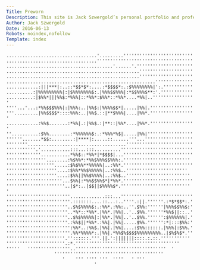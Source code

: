 ```yaml
---
Title: Preworn
Description: This site is Jack Szwergold’s personal portfolio and professional calling card.
Author: Jack Szwergold
Date: 2016-06-13
Robots: noindex,nofollow
Template: index
---
```

	
	..................................'.........''''''''''''''''''''''''''''''''''''
	..................................''''''''''''''''''''''''''''''''''''''''''''''
	........................................'......'.'''''''''''''''''''''''''''''''
	..................................................''''''''''''''''''''''''''''''
	..................................................''''''''''''''''''''''''''''''
	........................................................''''''''''''''''''''''''
	............:|||***|:..::*$$*$*:....:*$$$$*:.:$%%%%%%%%|':.''''''''''''''''''''
	..........:|%%%%%%%%%|:|$%%%%%%%$:.|%%%$$%%%|:*$$%%%$**:'.'''''''''''''''''''''
	..........:|$%%*|||%%$:*%%%|::*%%*:$%%*::*%%*....*%%|..''''''''''''''''''''' '  
	''''...'...:*%%$$$%%%|:|%%%:..|%%$:|%%%%$$*|.....|%%|.''''''''''''''''''''      
	'''.........|%%$$$$*::::%%%:..|%%$.::|**$%%%|....|%%*.'''''''''''''''''''''  '  
	............:%%$.......:*%%|.:|%%$.:|**::|%%*....|%%*.''''''''''''''''''''' '   
	''..........:$%%........:*%%%%%%$:.:*%%%*%$|.....|%%|'''''''''''''''''''        
	''''''.......*$$:........:|****|:.....::......'''...'''''''''''''''''''         
	''''''''.....................................''''''''''''''''''''''''''''       
	'''''''''''.'...........:::...:::..........'''''''''''''''''''''''''''          
	'''''''''''''...........*%%$::*%%*|*$$$$|...''''''''''''''''''''''''''          
	'''''''''''''''........:%$%%*:*%%$%%%$$%%%:.'''''''''''''''''''''''''           
	''''''''''''''''''.....:$%$%%**%%%%%|..:%%*.''''''''''''''''''''''''''          
	'''''''''''''''''''....:$%%*%%$%%%%%|..:%%$..'''''''''''''''''''''''            
	'''''''''''''''''''....:$%%||%%$%%%%|..:%%$..''''''''''''''''''''''''           
	'''''''''''''''''''''...$%%|:*%%$$%%$*|*%%*.''''''''''''''''''''''''''          
	''''''''''''''''''''''..|$*:..|$$||$%%%%$*.''''''''''''''''''''''''''  '        
	''''''''''''''''''''''''.............:::...'''''''''''''''''''''''''''''''''    
	''''''''''''''''''''''''.:::::::....::...:..''''.:||.''''''.:*$*$$*:.'''''''    
	'''''''''''''''''''''''..$%$%%%%$:.:%%*.:%%:..''.$%%:''''''|%%%$$%%$:'''''      
	'''''''''''''''''''''''..*%*::*%%*.|%%*.|%%|..'..$%%.''''''*%%$||::..''''       
	'''''''''''''''''''''''..$%$%%%%%|:|%%*.|%%|..'..$%%.'''''':$%%%%%%|.'''''      
	'''''''''''''''''''''''.:%%$||*%%*.:%%|.|%%|.....$%%.'''''':*|:::$%%:''''       
	'''''''''''''''''''''''':%%*..:%%$.|%%|.|%%|....:$%%::::::.|%%%|:$%%.'''        
	''''''''''''''''''''''''.%%*%%%%*:.|%%|.*%%$%$$$$%%%%%%%%%..|$%$%$*.''          
	''''''''''''''''''''''.''::::::.'''.||.':|||||||::::.:.::.'''''''''''           
	''''''''''''''''''''''.:*.'''''''''''''''''''''''''''''''''''''''               
	'''''   ''''''''''''''''..''''''''''''''''''''''''''''''''''  '                 
	                  '''''''''''''''''''''''''''''''''''''''''                     
	                     '    ''' '''' '''  ''''   ' '''                            
	                                 '                                              
